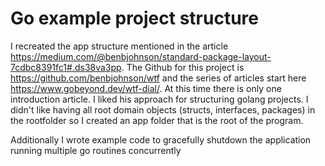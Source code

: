 # Go example project structure

I recreated the app structure mentioned in the article https://medium.com/@benbjohnson/standard-package-layout-7cdbc8391fc1#.ds38va3pp. The Github for this project is https://github.com/benbjohnson/wtf and the series of articles start here https://www.gobeyond.dev/wtf-dial/. At this time there is only one introduction article. I liked his approach for structuring golang projects. I didn't like having all root domain objects (structs, interfaces, packages) in the rootfolder so I created an app folder that is the root of the program.

Additionally I wrote example code to gracefully shutdown the application running multiple go routines concurrently
